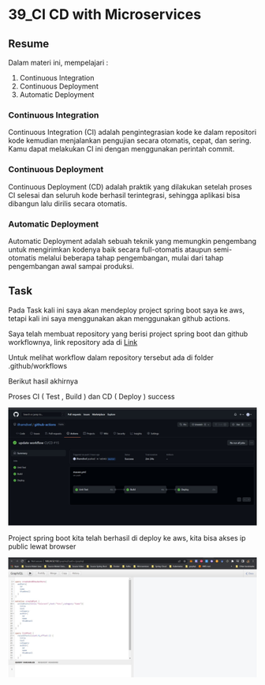 # 39_CI CD with Microservices

## Resume

Dalam materi ini, mempelajari :
1. Continuous Integration
2. Continuous Deployment
3. Automatic Deployment

### Continuous Integration
Continuous Integration (CI) adalah pengintegrasian kode ke dalam repositori kode kemudian menjalankan pengujian secara otomatis, cepat, dan sering. Kamu dapat melakukan CI ini dengan menggunakan perintah  commit.

### Continuous Deployment
Continuous Deployment (CD) adalah praktik yang dilakukan setelah proses CI selesai dan seluruh kode berhasil terintegrasi, sehingga aplikasi bisa dibangun lalu dirilis secara otomatis.

### Automatic Deployment
Automatic Deployment adalah sebuah teknik yang memungkin pengembang untuk mengirimkan kodenya baik secara full-otomatis ataupun semi-otomatis melalui beberapa tahap pengembangan, mulai dari tahap pengembangan awal sampai produksi.


## Task

Pada Task kali ini saya akan mendeploy project spring boot saya ke aws, tetapi kali ini saya menggunakan akan menggunakan github actions.

Saya telah membuat repository yang berisi project spring boot dan github workflownya, link repository ada di [Link](./praktikum/Link.txt)

Untuk melihat workflow dalam repository tersebut  ada di folder .github/workflows

Berikut hasil akhirnya

Proses CI ( Test , Build ) dan CD ( Deploy ) success

![output](./screenshots/githubb.jpg)

Project spring boot kita telah berhasil di deploy ke aws, kita bisa akses ip public lewat browser

![output](./screenshots/browserr.jpg)




